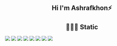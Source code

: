 <h2 align='center'>Hi I'm Ashrafkhon⚡</h2>
<h2 align='center'>🧑🏼‍🏭 Static</h2>





<div >
<img src="https://img.shields.io/badge/Codecov-F01F7A?style=for-the-badge&logo=Codecov&logoColor=white" />
<img src="https://img.shields.io/badge/Google%20Analytics-E37400?style=for-the-badge&logo=google%20analytics&logoColor=white" />
<img src="https://img.shields.io/badge/hotjar-FD3A5C?style=for-the-badge&logo=hotjar&logoColor=white" />
<img src="https://img.shields.io/badge/Kibana-005571?style=for-the-badge&logo=Kibana&logoColor=white" /> 
<img src="https://img.shields.io/badge/Matomo-3152A0?style=for-the-badge&logo=Matomo&logoColor=white" />           
<img src="https://img.shields.io/badge/Sonarqube-5190cf?style=for-the-badge&logo=sonarqube&logoColor=white" />        
<img src="https://img.shields.io/badge/Tableau-E97627?style=for-the-badge&logo=Tableau&logoColor=white" />      
<img src="https://img.shields.io/badge/WakaTime-000000?style=for-the-badge&logo=WakaTime&logoColor=white" />
</div>
